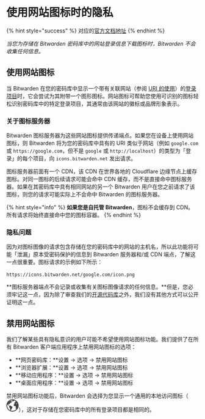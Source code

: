 # 使用网站图标时的隐私

{% hint style="success" %}
对应的[官方文档地址](https://bitwarden.com/help/article/website-icons/)
{% endhint %}

_当您为存储在 Bitwarden 密码库中的网站登录信息下载图标时，Bitwarden 不会收集任何信息。_

## 使用网站图标 <a href="#using-website-icons" id="using-website-icons"></a>

当 Bitwarden 在您的密码库中显示一个带有关联网站（参阅 [URI 的使用](../password-manager/auto-fill/using-uris.md)）的[登录项目](../password-manager/vault-basics/vault-items.md)时，它会尝试为其附带一个图形图标。网站图标可帮助您使用可识别的图标轻松识别密码库中的特定登录项目，其通常由该网站的徽标或品牌形象表示。

### 关于图标服务器 <a href="#about-the-icon-server" id="about-the-icon-server"></a>

Bitwarden 图标服务器为这些网站图标提供传递端点。如果您在设备上使用网站图标，则 Bitwarden 将为您的密码库中具有的 URI 类似于网站（例如 `google.com` 或 `https://google.com`，但不是 `google` 或 `http://localhost`）的类型为「登录」的每个项目，向 `icons.bitwarden.net` 发出请求。

图标服务器前面有一个 CDN，该 CDN 在世界各地的 Cloudflare 边缘节点上缓存图标。对同一图标的后续请求可能会命中 CDN 缓存，而不是直接命中图标服务器。如果在其密码库中具有相同网站的另一个 Bitwarden 用户在您之前请求了该图标，则您的请求可能实际上不会命中 Bitwarden 的图标服务器。

{% hint style="info" %}
**如果您是自托管 Bitwarden**，图标不会缓存到 CDN。所有请求将始终直接命中您的图标容器。
{% endhint %}

### 隐私问题 <a href="#privacy-considerations" id="privacy-considerations"></a>

因为对图标图像的请求包含存储在您的密码库中的网站的主机名，所以此功能将可能「泄漏」原本受密码保护的信息到 Bitwarden 服务器和/或 CDN 端点，了解这一点很重要。图标请求的示例如下所示：

`https://icons.bitwarden.net/google.com/icon.png`

**图标服务器端点不会记录或收集有关图标图像请求的任何信息。**但是，您必须牢记这一点，因为除了审查我们的[开源代码库](https://github.com/bitwarden)之外，我们没有其他方式可以公开证明这一点。

## 禁用网站图标 <a href="#disabling-website-icons" id="disabling-website-icons"></a>

我们了解某些具有隐私意识的用户可能不希望使用网站图标功能。我们提供了在所有 Bitwarden 客户端应用程序上禁用网站图标的选项：

* **网页密码库：**设置 → 选项 → 禁用网站图标
* **浏览器扩展：**设置 → 选项 → 禁用网站图标
* **移动应用程序：**设置 → 选项 → 禁用网站图标
* **桌面应用程序：**设置 → 选项 → 禁用网站图标

禁用网站图标功能后，Bitwarden 会选择为您显示一个通用的本地访问图标（<img src="../.gitbook/assets/earth_icon.png" alt="" data-size="line">），这对于存储在您密码库中的所有登录项目都是相同的。
